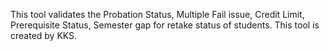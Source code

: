 This tool validates the Probation Status, Multiple Fail issue, Credit Limit, Prerequisite Status, Semester gap for retake status of students. This tool is created by KKS.
